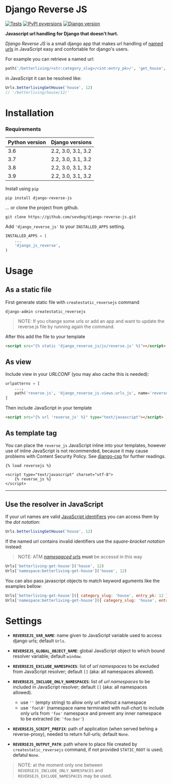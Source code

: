# Django  Reverse JS

[![Tests](https://github.com/sevdog/django-reverse-js/actions/workflows/tests.yaml/badge.svg)](https://github.com/sevdog/django-reverse-js/actions/workflows/tests.yaml)
[![PyPI pyversions](https://img.shields.io/pypi/pyversions/django-reverse-js)](https://img.shields.io/pypi/pyversions/django-reverse-js)
[![Django version](https://img.shields.io/pypi/djversions/django-reverse-js)](https://img.shields.io/pypi/djversions/django-reverse-js)


**Javascript url handling for Django that doesn’t hurt.**


_Django Reverse JS_ is a small django app that makes url handling of
[named urls](https://docs.djangoproject.com/en/dev/topics/http/urls/#naming-url-patterns) in JavaScript easy and confortable for django's users.

For example you can retrieve a named url:

```python
path('/betterliving/<str:category_slug>/<int:entry_pk>/', 'get_house', name='betterliving_get_house')
```

in JavaScript it can be resolved like:

```javascript
Urls.betterlivingGetHouse('house', 12)
// '/betterliving/house/12/'
```


# Installation

### Requirements

| Python version | Django versions    |
|----------------|--------------------|
| 3.6            | 2.2, 3.0, 3.1, 3.2 |
| 3.7            | 2.2, 3.0, 3.1, 3.2 |
| 3.8            | 2.2, 3.0, 3.1, 3.2 |
| 3.9            | 2.2, 3.0, 3.1, 3.2 |


Install using `pip`

```shell
pip install django-reverse-js
```

… or clone the project from github.

```shell
git clone https://github.com/sevdog/django-reverse-js.git
```

Add `'django_reverse_js'` to your `INSTALLED_APPS` setting.

```python
INSTALLED_APPS = (
    ...
    'django_js_reverse',
)
```

# Usage

## As a static file

First generate static file with `createstatic_reversejs` command

```shell
django-admin createstatic_reversejs
```

> NOTE: If you change some urls or add an app and want to update the reverse.js file by running again the command.

After this add the file to your template

```html
<script src="{% static 'django_reverse_js/js/reverse.js' %}"></script>
```


## As view

Include view in your _URLCONF_ (you may also cache this is needed):

```python
urlpatterns = [
    ...,
    path('reverse.js', 'django_reverse_js.views.urls_js', name='reverse_js'),
]
```

Then include JavaScript in your template

```html
<script src="{% url 'reverse_js' %}" type="text/javascript"></script>
```

## As template tag
You can place the `reverse_js` JavaScript inline into your templates,
however use of inline JavaScript is not recommended, because it
may cause problems with Content Security Policy.
See [django-csp](https://django-csp.readthedocs.io/) for further readings.

```django
{% load reversejs %}

<script type="text/javascript" charset="utf-8">
    {% reverse_js %}
</script>
```

----

## Use the resolver in JavaScript

If your url names are valid [JavaScript identifiers](https://developer.mozilla.org/en-US/docs/Glossary/Identifier)
you can access them by the _dot notation_:

```javascript
Urls.betterlivingGetHouse('house', 12)
```

If the named url contains invalid identifiers use the _square-bracket
notation_ instead:

> NOTE: ATM [_namespaced_ urls](https://docs.djangoproject.com/en/3.2/topics/http/urls/#url-namespaces) **must** be accessd in this way

```javascript
Urls['betterliving-get-house']('house', 12)
Urls['namespace:betterliving-get-house']('house', 12)
```


You can also pass javascript objects to match keyword aguments like the
examples bellow:

```javascript
Urls['betterliving-get-house']({ category_slug: 'house', entry_pk: 12 })
Urls['namespace:betterliving-get-house']({ category_slug: 'house', entry_pk: 12 })
```

# Settings

- **`REVERSEJS_VAR_NAME`**: name given to JavaScript variable used to access django urls; default `Urls`.

- **`REVERSEJS_GLOBAL_OBJECT_NAME`**: global JavaScript object to which bound resolver variable; default `window`.

- **`REVERSEJS_EXCLUDE_NAMESPACES`**: list of _url namespaces_ to be excluded from JavaScript resolver; default `[]` (aka: all namespaces allowed).

- **`REVERSEJS_INCLUDE_ONLY_NAMESPACES`**: list of _url namespaces_ to be included in JavaScript resolver; default `[]` (aka: all namespaces allowed).
  - use `''` (empty string) to allow only url without a namespace
  - use `'foo\0'` (namespace name terminated with _null-char_) to include only urls from `'foo'` namespace and prevent any inner namespace to be extracted (ie: `'foo:bar'`)

- **`REVERSEJS_SCRIPT_PREFIX`**: path of application (when served behing a reverse-proxy), needed to return full-urls; default `None`.

- **`REVERSEJS_OUTPUT_PATH`**: path where to place file created by `createstatic_reversejs` command, if not provided `STATIC_ROOT` is used; defatul `None`.

> NOTE: at the moment only one between `REVERSEJS_INCLUDE_ONLY_NAMESPACES` and `REVERSEJS_EXCLUDE_NAMESPACES` may be used.